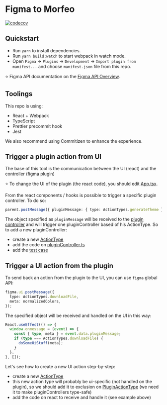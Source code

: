 # Figma to Morfeo

[![codecov](https://codecov.io/gh/gabrieleAngius/figma-to-morfeo/branch/main/graph/badge.svg?token=VJMHSKVPCD)](https://codecov.io/gh/gabrieleAngius/figma-to-morfeo)

## Quickstart

- Run `yarn` to install dependencies.
- Run `yarn build:watch` to start webpack in watch mode.
- Open `Figma` -> `Plugins` -> `Development` -> `Import plugin from manifest...` and choose `manifest.json` file from this repo.

⭐ Figma API documentation on the [Figma API Overview](https://www.figma.com/plugin-docs/api/api-overview/).

## Toolings

This repo is using:

- React + Webpack
- TypeScript
- Prettier precommit hook
- Jest

We also recommend using Commitizen to enhance the experience.

## Trigger a plugin action from UI

The base of this tool is the communication between the UI (react) and the controller (figma plugin)

⭐ To change the UI of the plugin (the react code), you should edit [App.tsx](./src/app/components/App.tsx).

From the react components / hooks is possible to trigger a specific plugin controller. To do so:

```typescript
parent.postMessage({ pluginMessage: { type: ActionTypes.generateTheme } }, '*');
```

The object specified as `pluginMessage` will be received to the [plugin controller](./src/plugin/controller.ts) and will trigger one pluginController based of his ActionType.
So to add a new pluginController:

- create a new [ActionType](./src/_shared/types/actions.ts)
- add the code on [pluginController.ts](./src/plugin/pluginControllers.ts)
- add the [test case](./src/plugin/pluginControllers.test.ts)

## Trigger a UI action from the plugin

To send back an action from the plugin to the UI, you can use `figma` global API:

```typescript
figma.ui.postMessage({
  type: ActionTypes.downloadFile,
  meta: normalizedColors,
});
```

The specified object will be received and handled on the UI in this way:

```typescript
React.useEffect(() => {
  window.onmessage = (event) => {
    const { type, meta } = event.data.pluginMessage;
    if (type === ActionTypes.downloadFile) {
      doSomeUiStuff(meta);
    }
  };
}, []);
```

Let's see how to create a new UI action step-by-step:

- create a new [ActionType](./src/_shared/types/actions.ts)
- this new action type will probably be ui-specific (not handled on the plugin), so we should add it to exclusion on [PluginActionType](./src/_shared/types/actions.ts) (we need it to make pluginControllers type-safe)
- add the code on react to receive and handle it (see example above)
